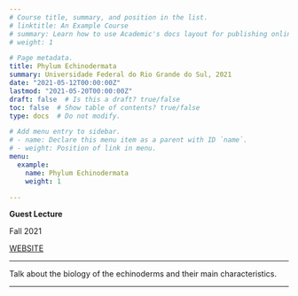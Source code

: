 ```yaml
---
# Course title, summary, and position in the list.
# linktitle: An Example Course
# summary: Learn how to use Academic's docs layout for publishing online courses, software documentation, and tutorials.
# weight: 1

# Page metadata.
title: Phylum Echinodermata
summary: Universidade Federal do Rio Grande do Sul, 2021
date: "2021-05-12T00:00:00Z"
lastmod: "2021-05-20T00:00:00Z"
draft: false  # Is this a draft? true/false
toc: false  # Show table of contents? true/false
type: docs  # Do not modify.

# Add menu entry to sidebar.
# - name: Declare this menu item as a parent with ID `name`.
# - weight: Position of link in menu.
menu:
  example:
    name: Phylum Echinodermata
    weight: 1

---
```

**Guest Lecture**

Fall 2021

[WEBSITE](http://www.ufrgs.br/comgradbio/)

---

Talk about the biology of the echinoderms and their main characteristics.

---
